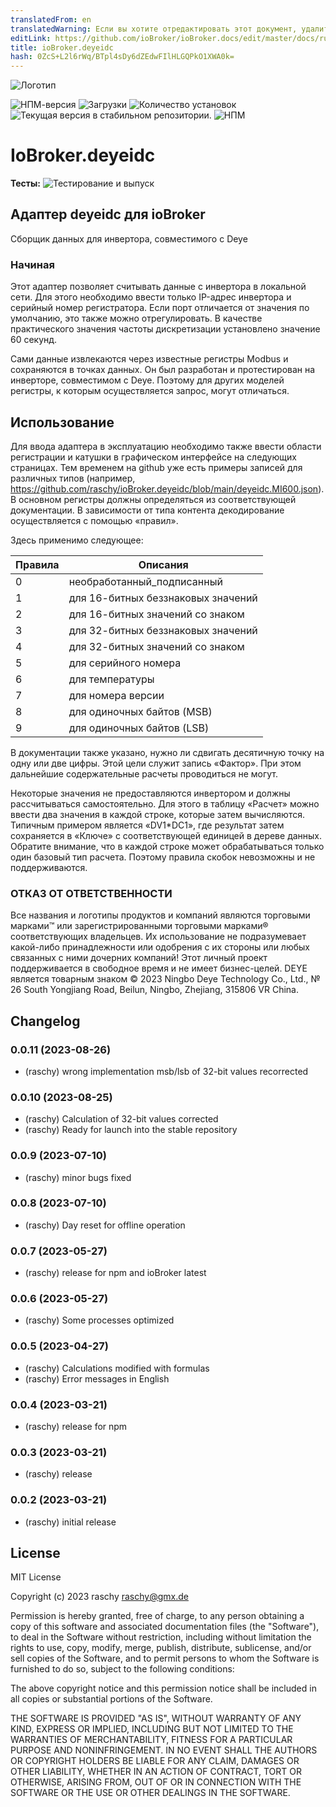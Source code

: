 ```yaml
---
translatedFrom: en
translatedWarning: Если вы хотите отредактировать этот документ, удалите поле «translatedFrom», в противном случае этот документ будет снова автоматически переведен
editLink: https://github.com/ioBroker/ioBroker.docs/edit/master/docs/ru/adapterref/iobroker.deyeidc/README.md
title: ioBroker.deyeidc
hash: 0ZcS+L2l6rWq/BTpl4sDy6dZEdwFIlHLGQPkO1XWA0k=
---
```

![Логотип](../../../en/adapterref/iobroker.deyeidc/admin/deyeidc.png)

![НПМ-версия](https://img.shields.io/npm/v/iobroker.deyeidc.svg)
![Загрузки](https://img.shields.io/npm/dm/iobroker.deyeidc.svg)
![Количество установок](https://iobroker.live/badges/deyeidc-installed.svg)
![Текущая версия в стабильном репозитории.](https://iobroker.live/badges/deyeidc-stable.svg)
![НПМ](https://nodei.co/npm/iobroker.deyeidc.png?downloads=true)

# IoBroker.deyeidc
**Тесты:** ![Тестирование и выпуск](https://github.com/rasyxh/ioBroker.deyeidc/workflows/Test%20and%20Release/badge.svg)

## Адаптер deyeidc для ioBroker
Сборщик данных для инвертора, совместимого с Deye

### Начиная
Этот адаптер позволяет считывать данные с инвертора в локальной сети. Для этого необходимо ввести только IP-адрес инвертора и серийный номер регистратора. Если порт отличается от значения по умолчанию, это также можно отрегулировать. В качестве практического значения частоты дискретизации установлено значение 60 секунд.

Сами данные извлекаются через известные регистры Modbus и сохраняются в точках данных. Он был разработан и протестирован на инверторе, совместимом с Deye. Поэтому для других моделей регистры, к которым осуществляется запрос, могут отличаться.

## Использование
Для ввода адаптера в эксплуатацию необходимо также ввести области регистрации и катушки в графическом интерфейсе на следующих страницах. Тем временем на github уже есть примеры записей для различных типов (например, https://github.com/raschy/ioBroker.deyeidc/blob/main/deyeidc.MI600.json).
В основном регистры должны определяться из соответствующей документации. В зависимости от типа контента декодирование осуществляется с помощью «правил».

Здесь применимо следующее:

| Правила | Описания |
| ----- | ------------ |
| 0 | необработанный_подписанный |
| 1 | для 16-битных беззнаковых значений |
| 2 | для 16-битных значений со знаком |
| 3 | для 32-битных беззнаковых значений |
| 4 | для 32-битных значений со знаком |
| 5 | для серийного номера |
| 6 | для температуры |
| 7 | для номера версии |
| 8 | для одиночных байтов (MSB) |
| 9 | для одиночных байтов (LSB) |

В документации также указано, нужно ли сдвигать десятичную точку на одну или две цифры. Этой цели служит запись «Фактор». При этом дальнейшие содержательные расчеты проводиться не могут.

Некоторые значения не предоставляются инвертором и должны рассчитываться самостоятельно. Для этого в таблицу «Расчет» можно ввести два значения в каждой строке, которые затем вычисляются.
Типичным примером является «DV1\*DC1», где результат затем сохраняется в «Ключе» с соответствующей единицей в дереве данных. Обратите внимание, что в каждой строке может обрабатываться только один базовый тип расчета. Поэтому правила скобок невозможны и не поддерживаются.

### ОТКАЗ ОТ ОТВЕТСТВЕННОСТИ
Все названия и логотипы продуктов и компаний являются торговыми марками™ или зарегистрированными торговыми марками® соответствующих владельцев. Их использование не подразумевает какой-либо принадлежности или одобрения с их стороны или любых связанных с ними дочерних компаний! Этот личный проект поддерживается в свободное время и не имеет бизнес-целей. DEYE является товарным знаком © 2023 Ningbo Deye Technology Co., Ltd., № 26 South Yongjiang Road, Beilun, Ningbo, Zhejiang, 315806 VR China.

## Changelog

<!--
	Placeholder for the next version (at the beginning of the line):
	### **WORK IN PROGRESS**
-->
### 0.0.11 (2023-08-26)

-   (raschy) wrong implementation msb/lsb of 32-bit values recorrected

### 0.0.10 (2023-08-25)

-   (raschy) Calculation of 32-bit values corrected
-   (raschy) Ready for launch into the stable repository

### 0.0.9 (2023-07-10)

-   (raschy) minor bugs fixed

### 0.0.8 (2023-07-10)

-   (raschy) Day reset for offline operation

### 0.0.7 (2023-05-27)

-   (raschy) release for npm and ioBroker latest

### 0.0.6 (2023-05-27)

-   (raschy) Some processes optimized

### 0.0.5 (2023-04-27)

-   (raschy) Calculations modified with formulas
-   (raschy) Error messages in English

### 0.0.4 (2023-03-21)

-   (raschy) release for npm

### 0.0.3 (2023-03-21)

-   (raschy) release

### 0.0.2 (2023-03-21)

-   (raschy) initial release

## License

MIT License

Copyright (c) 2023 raschy <raschy@gmx.de>

Permission is hereby granted, free of charge, to any person obtaining a copy
of this software and associated documentation files (the "Software"), to deal
in the Software without restriction, including without limitation the rights
to use, copy, modify, merge, publish, distribute, sublicense, and/or sell
copies of the Software, and to permit persons to whom the Software is
furnished to do so, subject to the following conditions:

The above copyright notice and this permission notice shall be included in all
copies or substantial portions of the Software.

THE SOFTWARE IS PROVIDED "AS IS", WITHOUT WARRANTY OF ANY KIND, EXPRESS OR
IMPLIED, INCLUDING BUT NOT LIMITED TO THE WARRANTIES OF MERCHANTABILITY,
FITNESS FOR A PARTICULAR PURPOSE AND NONINFRINGEMENT. IN NO EVENT SHALL THE
AUTHORS OR COPYRIGHT HOLDERS BE LIABLE FOR ANY CLAIM, DAMAGES OR OTHER
LIABILITY, WHETHER IN AN ACTION OF CONTRACT, TORT OR OTHERWISE, ARISING FROM,
OUT OF OR IN CONNECTION WITH THE SOFTWARE OR THE USE OR OTHER DEALINGS IN THE
SOFTWARE.
